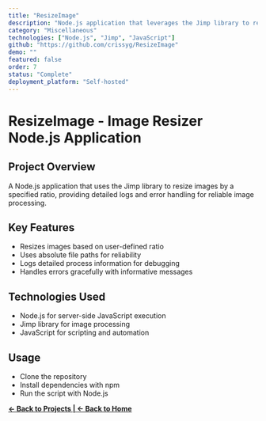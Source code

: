 ```yaml
---
title: "ResizeImage"
description: "Node.js application that leverages the Jimp library to resize images efficiently with detailed process logging and error handling"
category: "Miscellaneous"
technologies: ["Node.js", "Jimp", "JavaScript"]
github: "https://github.com/crissyg/ResizeImage"
demo: ""
featured: false
order: 7
status: "Complete"
deployment_platform: "Self-hosted"
---
```


# ResizeImage - Image Resizer Node.js Application

## Project Overview

A Node.js application that uses the Jimp library to resize images by a specified ratio, providing detailed logs and error handling for reliable image processing.

## Key Features

- Resizes images based on user-defined ratio
- Uses absolute file paths for reliability
- Logs detailed process information for debugging
- Handles errors gracefully with informative messages

## Technologies Used

- Node.js for server-side JavaScript execution
- Jimp library for image processing
- JavaScript for scripting and automation

## Usage

- Clone the repository
- Install dependencies with npm
- Run the script with Node.js

<!-- Navigation footer -->
**[← Back to Projects | ](projects.md)[← Back to Home](index.md)**